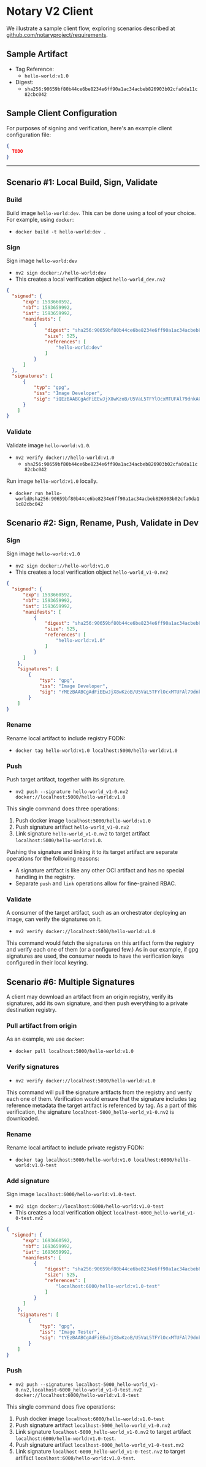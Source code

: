 # Notary V2 Client
We illustrate a sample client flow, exploring scenarios described at [github.com/notaryproject/requirements](https://github.com/notaryproject/requirements/blob/master/scenarios.md).

## Sample Artifact
- Tag Reference:
  - `hello-world:v1.0`
- Digest:
  - `sha256:90659bf80b44ce6be8234e6ff90a1ac34acbeb826903b02cfa0da11c82cbc042`

## Sample Client Configuration
For purposes of signing and verification, here's an example client configuration file:
```json
{
  TODO
}
```
------

## Scenario #1: Local Build, Sign, Validate

### Build 
Build image `hello-world:dev`. This can be done using a tool of your choice. For example, using `docker`:
  - `docker build -t hello-world:dev .`

### Sign
Sign image `hello-world:dev`
  - `nv2 sign docker://hello-world:dev`
  - This creates a local verification object `hello-world_dev.nv2`
  ```json
  {
    "signed": {
        "exp": 1593660592,
        "nbf": 1593659992,
        "iat": 1593659992,
        "manifests": [
            {
                "digest": "sha256:90659bf80b44ce6be8234e6ff90a1ac34acbeb826903b02cfa0da11c82cbc042",
                "size": 525,
                "references": [
                    "hello-world:dev"
                ]
            }
        ]
    },
    "signatures": [
        {
            "typ": "gpg",
            "iss": "Image Developer",
            "sig": "iQEzBAABCgAdFiEEwJjX8wKzoB/U5VaL5TFYlOcxMTUFAl79dnkACgkQ5TFYlOcxMTVtPAf9HwVwBDnDal6JA+jqUsy1MqLB00grOAyclSfejUcXsdI5on6BGkPgksiTRexCZhPNKumcYw32uhR/+2V5rkBelP55/ER9xGtV4u00QKBBAwlUWkUe8exO6R4VDiWAYl2bCzDMdaATiiYiOXaM5MujK438qL9P0/QlTUUv51ErvRSE6ofoLmaEB+I0vG7DpmYVVq4iVTpWtK08i9CHlwWttlIBz/+72akxUJ/TjX/WgasgpQM89viBSsxwhftfUyQKexRscL7RruAg4IgLvDwH1CXVqO69oT0UoEFtZxa2CYUcZJscf2zsiWl4wn2aUEa7e4EgDFwpGq8F8C9DfDq5BA=="
        }
      ] 
  }
  ```

### Validate
Validate image `hello-world:v1.0`.
  - `nv2 verify docker://hello-world:v1.0`
    - `sha256:90659bf80b44ce6be8234e6ff90a1ac34acbeb826903b02cfa0da11c82cbc042`

Run image `hello-world:v1.0` locally.
  - `docker run hello-world@sha256:90659bf80b44ce6be8234e6ff90a1ac34acbeb826903b02cfa0da11c82cbc042`

## Scenario #2: Sign, Rename, Push, Validate in Dev

### Sign
Sign image `hello-world:v1.0`
  - `nv2 sign docker://hello-world:v1.0`
  - This creates a local verification object `hello-world_v1-0.nv2`

  ```json
  {
    "signed": {
        "exp": 1593660592,
        "nbf": 1593659992,
        "iat": 1593659992,
        "manifests": [
            {
                "digest": "sha256:90659bf80b44ce6be8234e6ff90a1ac34acbeb826903b02cfa0da11c82cbc042",
                "size": 525,
                "references": [
                    "hello-world:v1.0"
                ]
            }
        ]
      },
      "signatures": [
          {
              "typ": "gpg",
              "iss": "Image Developer",
              "sig": "rMEzBAABCgAdFiEEwJjX8wKzoB/U5VaL5TFYlOcxMTUFAl79dnkACgkQ5TFYlOcxMTVtPAf9HwVwBDnDal6JA+jqUsy1MqLB00grOAyclSfejUcXsdI5on6BGkPgksiTRexCZhPNKumcYw32uhR/+2V5rkBelP55/ER9xGtV4u00QKBBAwlUWkUe8exO6R4VDiWAYl2bCzDMdaATiiYiOXaM5MujK438qL9P0/QlTUUv51ErvRSE6ofoLmaEB+I0vG7DpmYVVq4iVTpWtK08i9CHlwWttlIBz/+72akxUJ/TjX/WgasgpQM89viBSsxwhftfUyQKexRscL7RruAg4IgLvDwH1CXVqO69oT0UoEFtZxa2CYUcZJscf2zsiWl4wn2aUEa7e4EgDFwpGq8F8C9DfDq5CC=="
          }
      ]
  }
  ```

### Rename
Rename local artifact to include registry FQDN:
  - `docker tag hello-world:v1.0 localhost:5000/hello-world:v1.0`

### Push
Push target artifact, together with its signature. 
- `nv2 push --signature hello-world_v1-0.nv2 docker://localhost:5000/hello-world:v1.0`

This single command does three operations:
1. Push docker image `localhost:5000/hello-world:v1.0`
2. Push signature artifact `hello-world_v1-0.nv2`
3. Link signature `hello-world_v1-0.nv2` to target artifact `localhost:5000/hello-world:v1.0`.

Pushing the signature and linking it to its target artifact are separate operations for the following reasons:
- A signature artifact is like any other OCI artifact and has no special handling in the registry.
- Separate `push` and `link` operations allow for fine-grained RBAC.

### Validate
A consumer of the target artifact, such as an orchestrator deploying an image, can verify the signatures on it.
- `nv2 verify docker://localhost:5000/hello-world:v1.0`

This command would fetch the signatures on this artifact form the registry and verify each one of them (or a configured few.) As in our example, if gpg signatures are used, the consumer needs to have the verification keys configured in their local keyring.

## Scenario #6: Multiple Signatures
A client may download an artifact from an origin registry, verify its signatures, add its own signature, and then push everything to a private destination registry.

### Pull artifact from origin
As an example, we use `docker`:
- `docker pull localhost:5000/hello-world:v1.0`

### Verify signatures
- `nv2 verify docker://localhost:5000/hello-world:v1.0`

This command will pull the signature artifacts from the registry and verify each one of them. Verification would ensure that the signature includes tag reference metadata the target artifact is referenced by tag. As a part of this verification, the signature `localhost-5000_hello-world_v1-0.nv2` is downloaded.

### Rename
Rename local artifact to include private registry FQDN:
  - `docker tag localhost:5000/hello-world:v1.0 localhost:6000/hello-world:v1.0-test`

### Add signature
Sign image `localhost:6000/hello-world:v1.0-test`. 
  - `nv2 sign docker://localhost:6000/hello-world:v1.0-test`
  - This creates a local verification object `localhost-6000_hello-world_v1-0-test.nv2`

  ```json
  {
    "signed": {
        "exp": 1693660592,
        "nbf": 1693659992,
        "iat": 1693659992,
        "manifests": [
            {
                "digest": "sha256:90659bf80b44ce6be8234e6ff90a1ac34acbeb826903b02cfa0da11c82cbc042",
                "size": 525,
                "references": [
                    "localhost:6000/hello-world:v1.0-test"
                ]
            }
        ]
      },
      "signatures": [
          {
              "typ": "gpg",
              "iss": "Image Tester",
              "sig": "tYEzBAABCgAdFiEEwJjX8wKzoB/U5VaL5TFYlOcxMTUFAl79dnkACgkQ5TFYlOcxMTVtPAf9HwVwBDnDal6JA+jqUsy1MqLB00grOAyclSfejUcXsdI5on6BGkPgksiTRexCZhPNKumcYw32uhR/+2V5rkBelP55/ER9xGtV4u00QKBBAwlUWkUe8exO6R4VDiWAYl2bCzDMdaATiiYiOXaM5MujK438qL9P0/QlTUUv51ErvRSE6ofoLmaEB+I0vG7DpmYVVq4iVTpWtK08i9CHlwWttlIBz/+72akxUJ/TjX/WgasgpQM89viBSsxwhftfUyQKexRscL7RruAg4IgLvDwH1CXVqO69oT0UoEFtZxa2CYUcZJscf2zsiWl4wn2aUEa7e4EgDFwpGq8F8C9DfDq5ER=="
          }
      ]
  }
  ```

### Push
- `nv2 push --signatures localhost-5000_hello-world_v1-0.nv2,localhost-6000_hello-world_v1-0-test.nv2  docker://localhost:6000/hello-world:v1.0-test`

This single command does five operations:
1. Push docker image `localhost:6000/hello-world:v1.0-test`
2. Push signature artifact `localhost-5000_hello-world_v1-0.nv2`
3. Link signature `localhost-5000_hello-world_v1-0.nv2` to target artifact `localhost:6000/hello-world:v1.0-test`.
4. Push signature artifact `localhost-6000_hello-world_v1-0-test.nv2`
5. Link signature `localhost-6000_hello-world_v1-0-test.nv2` to target artifact `localhost:6000/hello-world:v1.0-test`.